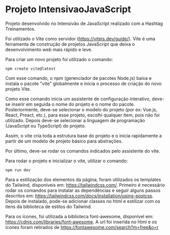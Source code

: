# Projeto IntensivaoJavaScript

Projeto desenvolvido no Intensivão de JavaScript realizado com a Hashtag Treinamentos.

Foi utilizado o Vite como servidor (https://vitejs.dev/guide/). Vite é uma ferramenta de construção de projetos JavaScript que deixa o desenvolvimento web mais rápido e leve. 

Para criar um novo projeto foi utilizado o comando:
```
npm create vite@latest
```
Com esse comando, o npm (gerenciador de pacotes Node.js) baixa e instala o pacote "vite" globalmente e inicia o processo de criação do novo projeto Vite.

Como esse comando inicia um assistente de configuração interativo, deve-se inserir em seguida o nome do projeto e o nome do pacote. Posteriormente, deve-se selecionar o modelo do projeto  (por ex: Vue.js, React, Preact, etc.), para esse projeto, escolhi qualquer item, pois não foi utilizado. 
Depois deve-se selecionar a linguagem de programação (JavaScript ou TypeScript) do projeto.

Assim, o vite cria toda a estrutura base do projeto e o inicia rapidamente a partir de um modelo de projeto básico para abstrações.

Por último, deve-se rodar os comandos indicados pelo assistente do vite.

Para rodar o projeto e inicializar o vite, utilizar o comando:
```
npm run dev
```

Para a estilização dos elementos da página, foram utilizados os templates do Tailwind, disponíveis em: https://tailwindcss.com/. Primeiro é necessário rodar os comandos para instalar as dependências e seguir alguns passos descritos em: https://tailwindcss.com/docs/installation/using-postcss.
Depois de instalado, pode-se adicionar classes no html e estilizar com os itens da biblioteca de estilos do Tailwind.

Para os ícones, foi utilizada a biblioteca font-awesome, disponível em: https://cdnjs.com/libraries/font-awesome. A url foi inserida no html e os ícones foram retirados de https://fontawesome.com/search?m=free&o=r
